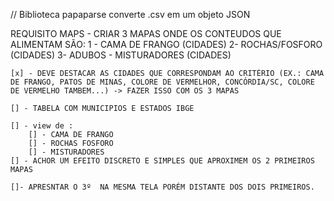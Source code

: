// Biblioteca papaparse converte .csv em um objeto JSON

REQUISITO MAPS - CRIAR 3 MAPAS ONDE OS CONTEUDOS QUE ALIMENTAM SÃO:
1 - CAMA DE FRANGO (CIDADES)
2- ROCHAS/FOSFORO (CIDADES)
3- ADUBOS - MISTURADORES (CIDADES)

    [x] - DEVE DESTACAR AS CIDADES QUE CORRESPONDAM AO CRITÉRIO (EX.: CAMA DE FRANGO, PATOS DE MINAS, COLORE DE VERMELHOR, CONCÓRDIA/SC, COLORE DE VERMELHO TAMBEM...) -> FAZER ISSO COM OS 3 MAPAS

    [] - TABELA COM MUNICIPIOS E ESTADOS IBGE

    [] - view de : 
        [] - CAMA DE FRANGO
        [] - ROCHAS FOSFORO
        [] - MISTURADORES
    [] - ACHOR UM EFEITO DISCRETO E SIMPLES QUE APROXIMEM OS 2 PRIMEIROS MAPAS

    []- APRESNTAR O 3º  NA MESMA TELA PORÉM DISTANTE DOS DOIS PRIMEIROS.
